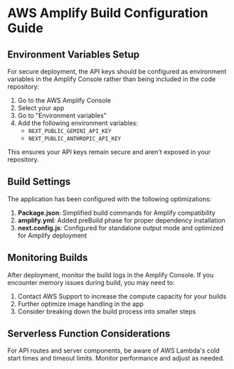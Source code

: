 # AWS Amplify Build Configuration Guide

## Environment Variables Setup

For secure deployment, the API keys should be configured as environment variables in the Amplify Console rather than being included in the code repository:

1. Go to the AWS Amplify Console
2. Select your app
3. Go to "Environment variables"
4. Add the following environment variables:
   - `NEXT_PUBLIC_GEMINI_API_KEY`
   - `NEXT_PUBLIC_ANTHROPIC_API_KEY`

This ensures your API keys remain secure and aren't exposed in your repository.

## Build Settings

The application has been configured with the following optimizations:

1. **Package.json**: Simplified build commands for Amplify compatibility
2. **amplify.yml**: Added preBuild phase for proper dependency installation
3. **next.config.js**: Configured for standalone output mode and optimized for Amplify deployment

## Monitoring Builds

After deployment, monitor the build logs in the Amplify Console. If you encounter memory issues during build, you may need to:

1. Contact AWS Support to increase the compute capacity for your builds
2. Further optimize image handling in the app
3. Consider breaking down the build process into smaller steps

## Serverless Function Considerations

For API routes and server components, be aware of AWS Lambda's cold start times and timeout limits. Monitor performance and adjust as needed.
